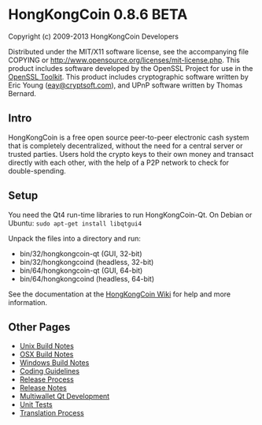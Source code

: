 HongKongCoin 0.8.6 BETA
====================

Copyright (c) 2009-2013 HongKongCoin Developers

Distributed under the MIT/X11 software license, see the accompanying
file COPYING or http://www.opensource.org/licenses/mit-license.php.
This product includes software developed by the OpenSSL Project for use in the [OpenSSL Toolkit](http://www.openssl.org/). This product includes
cryptographic software written by Eric Young ([eay@cryptsoft.com](mailto:eay@cryptsoft.com)), and UPnP software written by Thomas Bernard.


Intro
---------------------
HongKongCoin is a free open source peer-to-peer electronic cash system that is
completely decentralized, without the need for a central server or trusted
parties.  Users hold the crypto keys to their own money and transact directly
with each other, with the help of a P2P network to check for double-spending.


Setup
---------------------
You need the Qt4 run-time libraries to run HongKongCoin-Qt. On Debian or Ubuntu:
	`sudo apt-get install libqtgui4`

Unpack the files into a directory and run:

- bin/32/hongkongcoin-qt (GUI, 32-bit)
- bin/32/hongkongcoind (headless, 32-bit)
- bin/64/hongkongcoin-qt (GUI, 64-bit)
- bin/64/hongkongcoind (headless, 64-bit)

See the documentation at the [HongKongCoin Wiki](https://en.hongkongcoin.it/wiki/Main_Page)
for help and more information.


Other Pages
---------------------
- [Unix Build Notes](build-unix.md)
- [OSX Build Notes](build-osx.md)
- [Windows Build Notes](build-msw.md)
- [Coding Guidelines](coding.md)
- [Release Process](release-process.md)
- [Release Notes](release-notes.md)
- [Multiwallet Qt Development](multiwallet-qt.md)
- [Unit Tests](unit-tests.md)
- [Translation Process](translation_process.md)
